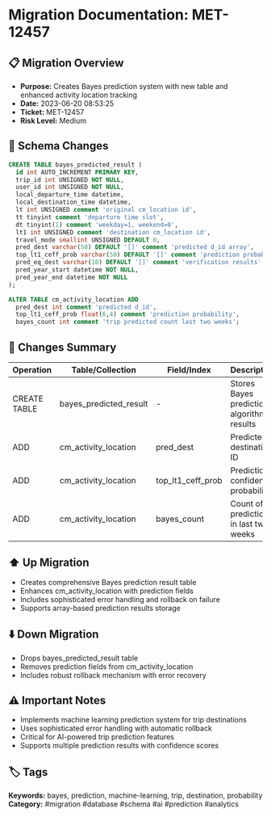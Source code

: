 # Migration Documentation: MET-12457

## 📋 Migration Overview
- **Purpose:** Creates Bayes prediction system with new table and enhanced activity location tracking
- **Date:** 2023-06-20 08:53:25
- **Ticket:** MET-12457
- **Risk Level:** Medium

## 🔧 Schema Changes
```sql
CREATE TABLE bayes_predicted_result (
  id int AUTO_INCREMENT PRIMARY KEY,
  trip_id int UNSIGNED NOT NULL,
  user_id int UNSIGNED NOT NULL,
  local_departure_time datetime,
  local_destination_time datetime,
  lt int UNSIGNED comment 'original cm_location id',
  tt tinyint comment 'departure time slot',
  dt tinyint(1) comment 'weekday=1, weekend=0',
  lt1 int UNSIGNED comment 'destination cm_location id',
  travel_mode smallint UNSIGNED DEFAULT 0,
  pred_dest varchar(50) DEFAULT '[]' comment 'predicted d_id array',
  top_lt1_ceff_prob varchar(50) DEFAULT '[]' comment 'prediction probabilities',
  pred_eq_dest varchar(10) DEFAULT '[]' comment 'verification results',
  pred_year_start datetime NOT NULL,
  pred_year_end datetime NOT NULL
);

ALTER TABLE cm_activity_location ADD 
  pred_dest int comment 'predicted d_id',
  top_lt1_ceff_prob float(6,4) comment 'prediction probability',
  bayes_count int comment 'trip predicted count last two weeks';
```

## 📝 Changes Summary
| Operation | Table/Collection | Field/Index | Description |
|-----------|-----------------|-------------|-------------|
| CREATE TABLE | bayes_predicted_result | - | Stores Bayes prediction algorithm results |
| ADD | cm_activity_location | pred_dest | Predicted destination ID |
| ADD | cm_activity_location | top_lt1_ceff_prob | Prediction confidence probability |
| ADD | cm_activity_location | bayes_count | Count of predictions in last two weeks |

## ⬆️ Up Migration
- Creates comprehensive Bayes prediction result table
- Enhances cm_activity_location with prediction fields
- Includes sophisticated error handling and rollback on failure
- Supports array-based prediction results storage

## ⬇️ Down Migration
- Drops bayes_predicted_result table
- Removes prediction fields from cm_activity_location
- Includes robust rollback mechanism with error recovery

## ⚠️ Important Notes
- Implements machine learning prediction system for trip destinations
- Uses sophisticated error handling with automatic rollback
- Critical for AI-powered trip prediction features
- Supports multiple prediction results with confidence scores

## 🏷️ Tags
**Keywords:** bayes, prediction, machine-learning, trip, destination, probability
**Category:** #migration #database #schema #ai #prediction #analytics